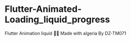 # Flutter-Animated-Loading_liquid_progress
Flutter Animation liquid 🐱‍👤 Made with algeria By DZ-TM071
